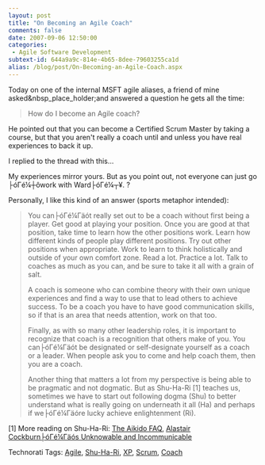 ```yaml
---
layout: post
title: "On Becoming an Agile Coach"
comments: false
date: 2007-09-06 12:50:00
categories:
 - Agile Software Development
subtext-id: 644a9a9c-814e-4b65-8dee-79603255ca1d
alias: /blog/post/On-Becoming-an-Agile-Coach.aspx
---
```



Today on one of the internal MSFT agile aliases, a friend of mine asked&nbsp_place_holder;and answered a question he gets all the time:

> How do I become an Agile coach?

He pointed out that you can become a Certified Scrum Master by taking a course, but that you aren't really a coach until and unless you have real experiences to back it up.

I replied to the thread with this...

My experiences mirror yours. But as you point out, not everyone can just go ├óΓé¼┼ôwork with Ward├óΓé¼┬¥. ? 

Personally, I like this kind of an answer (sports metaphor intended): 

> You can├óΓé¼Γäót really set out to be a coach without first being a player. Get good at playing your position. Once you are good at that position, take time to learn how the other positions work. Learn how different kinds of people play different positions. Try out other positions when appropriate. Work to learn to think holistically and outside of your own comfort zone. Read a lot. Practice a lot. Talk to coaches as much as you can, and be sure to take it all with a grain of salt. 
> 
> A coach is someone who can combine theory with their own unique experiences and find a way to use that to lead others to achieve success. To be a coach you have to have good communication skills, so if that is an area that needs attention, work on that too. 
> 
> Finally, as with so many other leadership roles, it is important to recognize that coach is a recognition that others make of you. You can├óΓé¼Γäót be designated or self-designate yourself as a coach or a leader. When people ask you to come and help coach them, then you are a coach. 
> 
> Another thing that matters a lot from my perspective is being able to be pragmatic and not dogmatic. But as Shu-Ha-Ri [1] teaches us, sometimes we have to start out following dogma (Shu) to better understand what is really going on underneath it all (Ha) and perhaps if we├óΓé¼Γäóre lucky achieve enlightenment (Ri). 

[1] More reading on Shu-Ha-Ri: [The Aikido FAQ](http://www.aikidofaq.com/essays/tin/shuhari.html), [Alastair Cockburn├óΓé¼Γäós Unknowable and Incommunicable](http://alistair.cockburn.us/index.php/ASD_book_extract:_%22Unknowable_and_incommunicable%22#Shu-Ha-Ri)

Technorati Tags: [Agile](http://technorati.com/tags/Agile), [Shu-Ha-Ri](http://technorati.com/tags/Shu-Ha-Ri), [XP](http://technorati.com/tags/XP), [Scrum](http://technorati.com/tags/Scrum), [Coach](http://technorati.com/tags/Coach)
